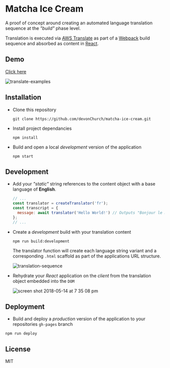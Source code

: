 # Matcha Ice Cream

A proof of concept around creating an automated language translation sequence at the _"build"_ phase level.

Translation is executed via [AWS Translate](https://aws.amazon.com/translate/) as part of a [Webpack](https://webpack.js.org/) build sequence and absorbed as content in [React](https://reactjs.org/).

## Demo

[Click here](https://devonchurch.github.io/matcha-ice-cream/)

![translate-examples](https://user-images.githubusercontent.com/15273233/39965452-eaae2ee2-56ec-11e8-8ba4-e9ecfe1a86c1.png)

## Installation

* Clone this repository

  ```
  git clone https://github.com/devonChurch/matcha-ice-cream.git
  ```

* Install project dependancies

  ```
  npm install
  ```

* Build and open a local _development_ version of the application

  ```
  npm start
  ```

## Development

* Add your _"static"_ string references to the content object with a base language of **English**.

  ```javascript
  // ...
  const translator = createTranslator('fr');
  const transcript = {
    message: await translator('Hello World!') // Outputs "Bonjour le monde!"
  };
  // ...
  ```

* Create a _development_ build with your translation content

  ```
  npm run build:development
  ```

  The translator function will create each language string variant and a corresponding `.html` scaffold as part of the applications URL structure.
  
  ![translation-sequence](https://user-images.githubusercontent.com/15273233/39984811-86b6deb0-57b0-11e8-93af-6aca16bf82da.gif)

- Rehydrate your _React_ application on the _client_ from the translation object embedded into the `DOM`

  ![screen shot 2018-05-14 at 7 35 08 pm](https://user-images.githubusercontent.com/15273233/39984862-a5b8e79a-57b0-11e8-9cc8-fb36810dbf76.png)

## Deployment

* Build and deploy a _production_ version of the application to your repositories `gh-pages` branch

```
npm run deploy
```

## License

MIT
